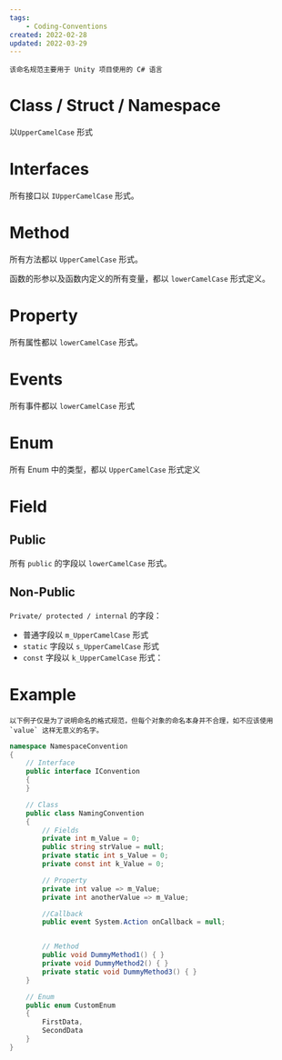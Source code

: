 ```yaml
---
tags:
    - Coding-Conventions
created: 2022-02-28
updated: 2022-03-29
---
```


```ad-note
该命名规范主要用于 Unity 项目使用的 C# 语言
```

# Class / Struct / Namespace
以`UpperCamelCase` 形式

# Interfaces
所有接口以 `IUpperCamelCase` 形式。

# Method
所有方法都以 `UpperCamelCase` 形式。

函数的形参以及函数内定义的所有变量，都以 `lowerCamelCase` 形式定义。

# Property
所有属性都以 `lowerCamelCase` 形式。

# Events
所有事件都以 `lowerCamelCase` 形式

# Enum
所有 Enum 中的类型，都以 `UpperCamelCase` 形式定义

# Field

## Public
所有 `public` 的字段以 `lowerCamelCase` 形式。

## Non-Public
`Private/ protected / internal` 的字段：
- 普通字段以 `m_UpperCamelCase`  形式
- `static` 字段以 `s_UpperCamelCase` 形式
- `const` 字段以 `k_UpperCamelCase` 形式：

# Example
```ad-note
以下例子仅是为了说明命名的格式规范，但每个对象的命名本身并不合理，如不应该使用 `value` 这样无意义的名字。
```

```csharp
namespace NamespaceConvention
{
    // Interface
    public interface IConvention
    {
    }

    // Class
    public class NamingConvention
    {
        // Fields
        private int m_Value = 0;
        public string strValue = null;
        private static int s_Value = 0;
        private const int k_Value = 0;

        // Property
        private int value => m_Value;
        private int anotherValue => m_Value;

        //Callback
        public event System.Action onCallback = null;


        // Method
        public void DummyMethod1() { }
        private void DummyMethod2() { }
        private static void DummyMethod3() { }
    }

    // Enum
    public enum CustomEnum
    {
        FirstData,
        SecondData
    }
}
```


